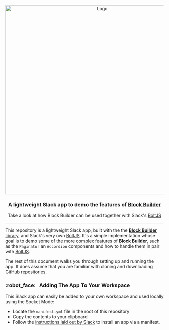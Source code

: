 <p align="center">
    <img src="https://raw.githubusercontent.com/raycharius/slack-block-builder/master/docs/resources/images/logo-horizontal.png" alt="Logo" width="600px">
</p>

<p align="center">
    <h3 align="center">A lightweight Slack app to demo the features of <a href="https://github.com/raycharius/slack-block-builder">Block Builder</a></h3>
</p>

<p align="center">
    Take a look at how Block Builder can be used together with Slack's <a href="https://github.com/slackapi/bolt-js">BoltJS</a>
</p>

***

This repository is a lightweight Slack app, built with the the [**Block Builder** library](https://github.com/raycharius/slack-block-builder), and Slack's very own [BoltJS](https://github.com/slackapi/bolt-js). It's a simple implementation whose goal is to demo some of the more complex features of **Block Builder**, such as the `Paginator` an `Accordion` components and how to handle them in pair with [BoltJS](https://github.com/slackapi/bolt-js).

The rest of this document walks you through setting up and running the app. It does assume that you are familiar with cloning and downloading GitHub repositories.

### :robot_face: &nbsp; Adding The App To Your Workspace

This Slack app can easily be added to your own workspace and used locally using the Socket Mode:

* Locate the `manifest.yml` file in the root of this repository
* Copy the contents to your clipboard
* Follow the [instructions laid out by Slack](https://api.slack.com/reference/manifests) to install an app via a manifest. 




   
